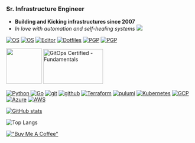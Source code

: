 ### Sr. Infrastructure Engineer
- **Building and Kicking infrastructures since 2007**
- _In love with automation and self-healing systems_
![](https://hit.yhype.me/github/profile?user_id=19665312)
<!-- Made with love and https://shields.io/ -->

[![OS](https://img.shields.io/badge/OS-macOS-informational?style=flat&logo=apple&logoColor=white)](https://en.wikipedia.org/wiki/MacOS)
[![OS](https://img.shields.io/badge/OS-Arch-informational?style=flat&logo=archlinux&logoColor=white)](https://archlinux.org)
[![Editor](https://img.shields.io/badge/Editor-VSCode-blue?style=flat&logo=visual-studio-code&logoColor=white)](https://code.visualstudio.com/)
[![Dotfiles](https://img.shields.io/badge/Setup-Dotfiles-blue?style=flat&logo=when-i-work&logoColor=white)](https://github.com/mbovo/dotfiles)
[![PGP](https://img.shields.io/badge/pgp%20-AA0D4D08E92328E4-green?style=flat&logo=Bitwarden&logoColor=white)](https://github.com/mbovo.gpg)
[![PGP](https://img.shields.io/badge/pgp%20-78BBE16C3B6EC1C8-green?style=flat&logo=Bitwarden&logoColor=white)](https://keybase.io/bvomnl/pgp_keys.asc?fingerprint=f06e4e3168d9bd381938ec7c78bbe16c3b6ec1c8)

<a href="https://www.credly.com/badges/b03be37e-5e02-40e5-bc66-ccde0d81250c"><img src="https://images.credly.com/images/8b8ed108-e77d-4396-ac59-2504583b9d54/cka_from_cncfsite__281_29.png" height="96px" width="96px" /></a>
<a href="https://github.com/mbovo/mbovo/blob/main/certificate-gitops-fundamentals-6197cb3b2fbcec4da328aab2.pdf"><img alt="GitOps Certified - Fundamentals" src="https://lwfiles.mycourse.app/codefresh-public/custom/400x0_496953759882a1c17316bb7114216fc5.png" height="94px" width="162px"></a>

[![Python](https://img.shields.io/badge/-python-teal?style=flat-square&logo=python&logoColor=white)](https://python.org/)
[![Go](https://img.shields.io/badge/-go-29BEB0?style=flat-square&logo=go&logoColor=white)](https://www.go.dev)
[![git](https://img.shields.io/badge/-git-red?style=flat-square&logo=git&logoColor=black)](https://www.git-scm.com/)
[![github](https://img.shields.io/badge/-GitHub-black?style=flat-square&logo=github&logoColor=white)](https://www.github.com/)
[![Terraform](https://img.shields.io/badge/-Terraform-623ce4?style=flat-square&logo=terraform&logoColor=white)](https://www.terraform.io/)
[![pulumi](https://img.shields.io/badge/-Pulumi-violet?style=flat-square&logo=pulumi&logoColor=white)](https://pulumi.com/mbovo)
[![Kubernetes](https://img.shields.io/badge/-kubernetes-blue?style=flat-square&logo=kubernetes&logoColor=white)](https://www.kubernetes.io/)
[![GCP](https://img.shields.io/badge/-GCP-green?style=flat-square&logo=googlecloud&logoColor=white)](https://cloud.google.com)
[![Azure](https://img.shields.io/badge/-Azure-008AD7?style=flat-square&logo=microsoftazure&logoColor=white)](https://azure.com)
[![AWS](https://img.shields.io/badge/-AWS-FF9900?style=flat-square&logo=amazon-aws&logoColor=black)](https://aws.amazon.com/)

[![GitHub stats](https://github-readme-stats-sage-seven.vercel.app/api?username=mbovo&count_private=true&show_icons=true&include_all_commits=true&rank_icon=percentile&show=prs_merged_percentage)](https://github.com/mbovo)

![Top Langs](https://github-readme-stats-sage-seven.vercel.app/api/top-langs/?username=mbovo&layout=compact)

[!["Buy Me A Coffee"](https://www.buymeacoffee.com/assets/img/custom_images/orange_img.png)](https://www.buymeacoffee.com/4ml2dgadx)
